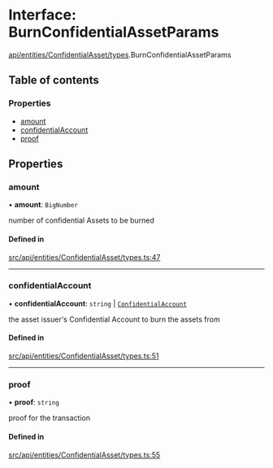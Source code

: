 # Interface: BurnConfidentialAssetParams

[api/entities/ConfidentialAsset/types](../wiki/api.entities.ConfidentialAsset.types).BurnConfidentialAssetParams

## Table of contents

### Properties

- [amount](../wiki/api.entities.ConfidentialAsset.types.BurnConfidentialAssetParams#amount)
- [confidentialAccount](../wiki/api.entities.ConfidentialAsset.types.BurnConfidentialAssetParams#confidentialaccount)
- [proof](../wiki/api.entities.ConfidentialAsset.types.BurnConfidentialAssetParams#proof)

## Properties

### amount

• **amount**: `BigNumber`

number of confidential Assets to be burned

#### Defined in

[src/api/entities/ConfidentialAsset/types.ts:47](https://github.com/PolymeshAssociation/polymesh-private-sdk/blob/dd40dc5f/src/api/entities/ConfidentialAsset/types.ts#L47)

___

### confidentialAccount

• **confidentialAccount**: `string` \| [`ConfidentialAccount`](../wiki/api.entities.ConfidentialAccount.ConfidentialAccount)

the asset issuer's Confidential Account to burn the assets from

#### Defined in

[src/api/entities/ConfidentialAsset/types.ts:51](https://github.com/PolymeshAssociation/polymesh-private-sdk/blob/dd40dc5f/src/api/entities/ConfidentialAsset/types.ts#L51)

___

### proof

• **proof**: `string`

proof for the transaction

#### Defined in

[src/api/entities/ConfidentialAsset/types.ts:55](https://github.com/PolymeshAssociation/polymesh-private-sdk/blob/dd40dc5f/src/api/entities/ConfidentialAsset/types.ts#L55)
